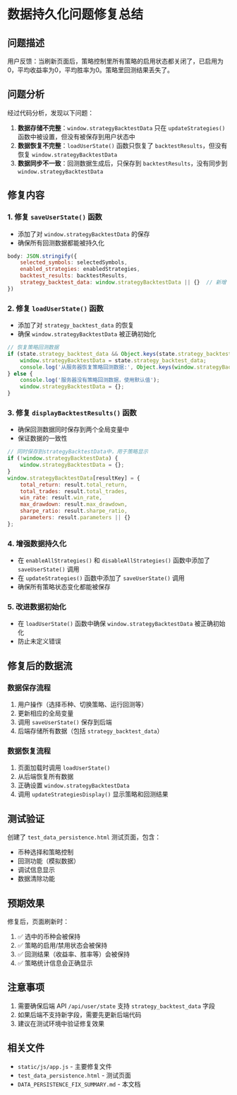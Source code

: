 # 数据持久化问题修复总结

## 问题描述
用户反馈：当刷新页面后，策略控制里所有策略的启用状态都关闭了，已启用为0，平均收益率为0，平均胜率为0。策略里回测结果丢失了。

## 问题分析
经过代码分析，发现以下问题：

1. **数据存储不完整**：`window.strategyBacktestData` 只在 `updateStrategies()` 函数中被设置，但没有被保存到用户状态中
2. **数据恢复不完整**：`loadUserState()` 函数只恢复了 `backtestResults`，但没有恢复 `window.strategyBacktestData`
3. **数据同步不一致**：回测数据生成后，只保存到 `backtestResults`，没有同步到 `window.strategyBacktestData`

## 修复内容

### 1. 修复 `saveUserState()` 函数
- 添加了对 `window.strategyBacktestData` 的保存
- 确保所有回测数据都能被持久化

```javascript
body: JSON.stringify({
    selected_symbols: selectedSymbols,
    enabled_strategies: enabledStrategies,
    backtest_results: backtestResults,
    strategy_backtest_data: window.strategyBacktestData || {}  // 新增
})
```

### 2. 修复 `loadUserState()` 函数
- 添加了对 `strategy_backtest_data` 的恢复
- 确保 `window.strategyBacktestData` 被正确初始化

```javascript
// 恢复策略回测数据
if (state.strategy_backtest_data && Object.keys(state.strategy_backtest_data).length > 0) {
    window.strategyBacktestData = state.strategy_backtest_data;
    console.log('从服务器恢复策略回测数据:', Object.keys(window.strategyBacktestData));
} else {
    console.log('服务器没有策略回测数据，使用默认值');
    window.strategyBacktestData = {};
}
```

### 3. 修复 `displayBacktestResults()` 函数
- 确保回测数据同时保存到两个全局变量中
- 保证数据的一致性

```javascript
// 同时保存到strategyBacktestData中，用于策略显示
if (!window.strategyBacktestData) {
    window.strategyBacktestData = {};
}
window.strategyBacktestData[resultKey] = {
    total_return: result.total_return,
    total_trades: result.total_trades,
    win_rate: result.win_rate,
    max_drawdown: result.max_drawdown,
    sharpe_ratio: result.sharpe_ratio,
    parameters: result.parameters || {}
};
```

### 4. 增强数据持久化
- 在 `enableAllStrategies()` 和 `disableAllStrategies()` 函数中添加了 `saveUserState()` 调用
- 在 `updateStrategies()` 函数中添加了 `saveUserState()` 调用
- 确保所有策略状态变化都能被保存

### 5. 改进数据初始化
- 在 `loadUserState()` 函数中确保 `window.strategyBacktestData` 被正确初始化
- 防止未定义错误

## 修复后的数据流

### 数据保存流程
1. 用户操作（选择币种、切换策略、运行回测等）
2. 更新相应的全局变量
3. 调用 `saveUserState()` 保存到后端
4. 后端存储所有数据（包括 `strategy_backtest_data`）

### 数据恢复流程
1. 页面加载时调用 `loadUserState()`
2. 从后端恢复所有数据
3. 正确设置 `window.strategyBacktestData`
4. 调用 `updateStrategiesDisplay()` 显示策略和回测结果

## 测试验证

创建了 `test_data_persistence.html` 测试页面，包含：
- 币种选择和策略控制
- 回测功能（模拟数据）
- 调试信息显示
- 数据清除功能

## 预期效果

修复后，页面刷新时：
1. ✅ 选中的币种会被保持
2. ✅ 策略的启用/禁用状态会被保持
3. ✅ 回测结果（收益率、胜率等）会被保持
4. ✅ 策略统计信息会正确显示

## 注意事项

1. 需要确保后端 API `/api/user/state` 支持 `strategy_backtest_data` 字段
2. 如果后端不支持新字段，需要先更新后端代码
3. 建议在测试环境中验证修复效果

## 相关文件

- `static/js/app.js` - 主要修复文件
- `test_data_persistence.html` - 测试页面
- `DATA_PERSISTENCE_FIX_SUMMARY.md` - 本文档
